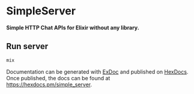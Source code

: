 # SimpleServer

**Simple HTTP Chat APIs for Elixir without any library.**

## Run server
```elixir
mix
```

Documentation can be generated with [ExDoc](https://github.com/elixir-lang/ex_doc)
and published on [HexDocs](https://hexdocs.pm). Once published, the docs can
be found at <https://hexdocs.pm/simple_server>.

